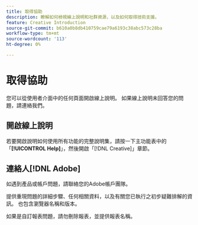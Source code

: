 ```yaml
---
title: 取得協助
description: 瞭解如何檢視線上說明和社群資源，以及如何取得技術支援。
feature: Creative Introduction
source-git-commit: b610a0b8db410759cae79a6193c38abc573c28ba
workflow-type: tm+mt
source-wordcount: '113'
ht-degree: 0%

---
```


# 取得協助

<!-- Can remove this page when we move this into DSP help -->

您可以從使用者介面中的任何頁面開啟線上說明。 如果線上說明未回答您的問題，請連絡我們。

## 開啟線上說明

若要開啟說明如何使用所有功能的完整說明集，請按一下主功能表中的「**[!UICONTROL Help]**」，然後開啟「[!DNL Creative]」章節。

<!--
## Ask the Adobe Advertising community

Look for answers to your questions in the [Adobe Advertising community forums](https://experienceleaguecommunities.adobe.com/t5/adobe-advertising/ct-p/adobe-advertising-cloud-community).
-->

## 連絡人[!DNL Adobe]

如遇到產品或帳戶問題，請聯絡您的Adobe帳戶團隊。

提供重現問題的詳細步驟、任何相關資料，以及有關您已執行之初步疑難排解的資訊。 也包含瀏覽器名稱和版本。

如果是自訂報表問題，請勿刪除報表，並提供報表名稱。
